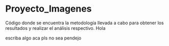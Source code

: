 # Proyecto_Imagenes
Código donde se encuentra la metodología llevada a cabo para obtener los resultados y realizar el análisis respectivo.
Hola

escriba
algo
aca
pls
no
sea
pendejo
